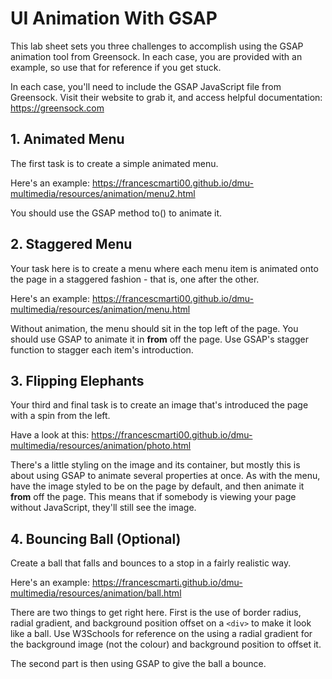 # UI Animation With GSAP

This lab sheet sets you three challenges to accomplish using the GSAP animation tool from Greensock. In each case, you are provided with an example, so use that for reference if you get stuck.

In each case, you'll need to include the GSAP JavaScript file from Greensock. Visit their website to grab it, and access helpful documentation: <https://greensock.com>

## 1. Animated Menu

The first task is to create a simple animated menu.

Here's an example: <https://francescmarti00.github.io/dmu-multimedia/resources/animation/menu2.html>

You should use the GSAP method to() to animate it. 

## 2. Staggered Menu

Your task here is to create a menu where each menu item is animated onto the page in a staggered fashion - that is, one after the other.

Here's an example: <https://francescmarti00.github.io/dmu-multimedia/resources/animation/menu.html>

Without animation, the menu should sit in the top left of the page. You should use GSAP to animate it in **from** off the page. Use GSAP's stagger function to stagger each item's introduction.


## 3. Flipping Elephants

Your third and final task is to create an image that's introduced the page with a spin from the left.

Have a look at this: <https://francescmarti00.github.io/dmu-multimedia/resources/animation/photo.html>

There's a little styling on the image and its container, but mostly this is about using GSAP to animate several properties at once. As with the menu, have the image styled to be on the page by default, and then animate it **from** off the page. This means that if somebody is viewing your page without JavaScript, they'll still see the image.

## 4. Bouncing Ball (Optional)

Create a ball that falls and bounces to a stop in a fairly realistic way.

Here's an example: <https://francescmarti.github.io/dmu-multimedia/resources/animation/ball.html>

There are two things to get right here. First is the use of border radius, radial gradient, and background position offset on a `<div>` to make it look like a ball. Use W3Schools for reference on the using a radial gradient for the background image (not the colour) and background position to offset it.

The second part is then using GSAP to give the ball a bounce.

